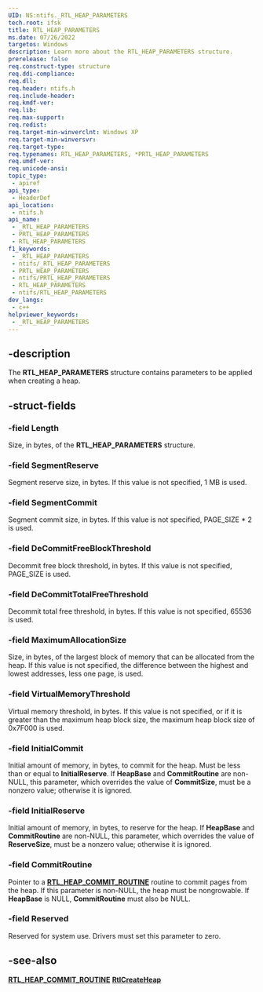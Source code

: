 ```yaml
---
UID: NS:ntifs._RTL_HEAP_PARAMETERS
tech.root: ifsk
title: RTL_HEAP_PARAMETERS
ms.date: 07/26/2022
targetos: Windows
description: Learn more about the RTL_HEAP_PARAMETERS structure.
prerelease: false
req.construct-type: structure
req.ddi-compliance: 
req.dll: 
req.header: ntifs.h
req.include-header: 
req.kmdf-ver: 
req.lib: 
req.max-support: 
req.redist: 
req.target-min-winverclnt: Windows XP
req.target-min-winversvr: 
req.target-type: 
req.typenames: RTL_HEAP_PARAMETERS, *PRTL_HEAP_PARAMETERS
req.umdf-ver: 
req.unicode-ansi: 
topic_type:
 - apiref
api_type:
 - HeaderDef
api_location:
 - ntifs.h
api_name:
 - _RTL_HEAP_PARAMETERS
 - PRTL_HEAP_PARAMETERS
 - RTL_HEAP_PARAMETERS
f1_keywords:
 - _RTL_HEAP_PARAMETERS
 - ntifs/_RTL_HEAP_PARAMETERS
 - PRTL_HEAP_PARAMETERS
 - ntifs/PRTL_HEAP_PARAMETERS
 - RTL_HEAP_PARAMETERS
 - ntifs/RTL_HEAP_PARAMETERS
dev_langs:
 - c++
helpviewer_keywords:
 - _RTL_HEAP_PARAMETERS
---
```


## -description

The **RTL_HEAP_PARAMETERS** structure contains parameters to be applied when creating a heap.

## -struct-fields

### -field Length

Size, in bytes, of the **RTL_HEAP_PARAMETERS** structure.

### -field SegmentReserve

Segment reserve size, in bytes. If this value is not specified, 1 MB is used.

### -field SegmentCommit

Segment commit size, in bytes. If this value is not specified, PAGE_SIZE * 2 is used.

### -field DeCommitFreeBlockThreshold

Decommit free block threshold, in bytes. If this value is not specified, PAGE_SIZE is used.

### -field DeCommitTotalFreeThreshold

Decommit total free threshold, in bytes. If this value is not specified, 65536 is used.

### -field MaximumAllocationSize

Size, in bytes, of the largest block of memory that can be allocated from the heap. If this value is not specified, the difference between the highest and lowest addresses, less one page, is used.

### -field VirtualMemoryThreshold

Virtual memory threshold, in bytes. If this value is not specified, or if it is greater than the maximum heap block size, the maximum heap block size of 0x7F000 is used.

### -field InitialCommit

Initial amount of memory, in bytes, to commit for the heap. Must be less than or equal to **InitialReserve**. If **HeapBase** and **CommitRoutine** are non-NULL, this parameter, which overrides the value of **CommitSize**, must be a nonzero value; otherwise it is ignored.

### -field InitialReserve

Initial amount of memory, in bytes, to reserve for the heap. If **HeapBase** and **CommitRoutine** are non-NULL, this parameter, which overrides the value of **ReserveSize**, must be a nonzero value; otherwise it is ignored.

### -field CommitRoutine

Pointer to a [**RTL_HEAP_COMMIT_ROUTINE**](nc-ntifs-rtl_heap_commit_routine.md) routine to commit pages from the heap. If this parameter is non-NULL, the heap must be nongrowable. If **HeapBase** is NULL, **CommitRoutine** must also be NULL.

### -field Reserved

Reserved for system use. Drivers must set this parameter to zero.

## -see-also

[**RTL_HEAP_COMMIT_ROUTINE**](nc-ntifs-rtl_heap_commit_routine.md)
[**RtlCreateHeap**](nf-ntifs-rtlcreateheap.md)
